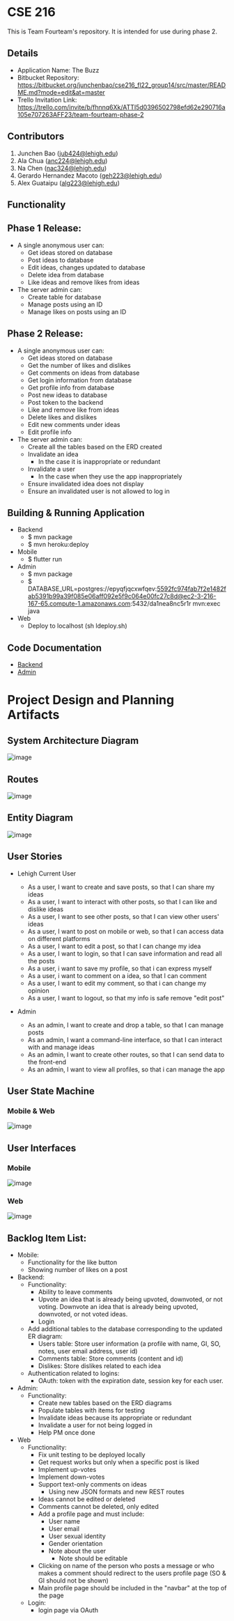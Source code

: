 # CSE 216
This is Team Fourteam's repository. It is intended for use during phase 2.

## Details
- Application Name: The Buzz
- Bitbucket Repository: https://bitbucket.org/junchenbao/cse216_fl22_group14/src/master/README.md?mode=edit&at=master
- Trello Invitation Link: https://trello.com/invite/b/fhnnq6Xk/ATTI5d0396502798efd62e290716a105e707263AFF23/team-fourteam-phase-2

## Contributors
1. Junchen Bao (jub424@lehigh.edu)
2. Ala Chua (anc224@lehigh.edu)
3. Na Chen (nac324@lehigh.edu)
4. Gerardo Hernandez Macoto (geh223@lehigh.edu)
5. Alex Guataipu (alg223@lehigh.edu)

## Functionality 
## Phase 1 Release:
- A single anonymous user can:
	- Get ideas stored on database
	- Post ideas to database
	- Edit ideas, changes updated to database
	- Delete idea from database
	- Like ideas and remove likes from ideas
- The server admin can:
	- Create table for database
	- Manage posts using an ID
	- Manage likes on posts using an ID
## Phase 2 Release:
- A single anonymous user can:
	- Get ideas stored on database
	- Get the number of likes and dislikes
	- Get comments on ideas from database 
	- Get login information from database 
	- Get profile info from database
	- Post new ideas to database
	- Post token to the backend
	- Like and remove like from ideas
	- Delete likes and dislikes
	- Edit new comments under ideas
	- Edit profile info
- The server admin can:
	- Create all the tables based on the ERD created
	- Invalidate an idea
		- In the case it is inappropriate or redundant
	- Invalidate a user
		- In the case when they use the app inappropriately
	- Ensure invalidated idea does not display
	- Ensure an invalidated user is not allowed to log in

## Building & Running Application
- Backend
	- $ mvn package
	- $ mvn heroku:deploy
- Mobile
	- $ flutter run
- Admin
	- $ mvn package
	- $ DATABASE_URL=postgres://epyqfjqcxwfqev:5592fc974fab7f2e1482fab5391b99a39f085e06aff092e5f9c064e00fc27c8d@ec2-3-216-167-65.compute-1.amazonaws.com:5432/da1nea8nc5r1r mvn:exec java
- Web
	- Deploy to localhost (sh ldeploy.sh)

## Code Documentation
- [Backend](backend/javadocs)
- [Admin](admin-cli/javadocs) 

# Project Design and Planning Artifacts
## System Architecture Diagram
![image](markdown_images/SystemDiagram_v2.png)
## Routes
![image](markdown_images/BackendRoutes_v2.png)
## Entity Diagram
![image](markdown_images/ERD_v2.png)

## User Stories
- Lehigh Current User
	- As a user, I want to create and save posts, so that I can share my ideas
	- As a user, I want to interact with other posts, so that I can like and dislike ideas
	- As a user, I want to see other posts, so that I can view other users' ideas
	- As a user, I want to post on mobile or web, so that I can access data on different platforms
	- As a user, I want to edit a post, so that I can change my idea
	- As a user, I want to login, so that I can save information and read all the posts
	- As a user, i want to save my profile, so that i can express myself
	- As a user, i want to comment on a idea, so that I can comment
	- As a user, I want to edit my comment, so that i can change my opinion
	- As a user, I want to logout, so that my info is safe remove "edit post"

- Admin
	- As an admin, I want to create and drop a table, so that I can manage posts
	- As an admin, I want a command-line interface, so that I can interact with and manage ideas
	- As an admin, I want to create other routes, so that I can send data to the front-end
	- As an admin, I want to view all profiles, so that i can manage the app

## User State Machine
### Mobile & Web
![image](markdown_images/StateMachineDiagram_v2.png)

## User Interfaces
### Mobile
![image](markdown_images/Mobile_UI_v2.png)
### Web
![image](markdown_images/Web_UI_v2.png)
	
## Backlog Item List:
- Mobile:
	- Functionality for the like button
	- Showing number of likes on a post
- Backend:
	- Functionality:
		- Ability to leave comments
		- Upvote an idea that is already being upvoted, downvoted, or not voting. Downvote an idea that is already being upvoted, downvoted, or not voted ideas.
		- Login
	- Add additional tables to the database corresponding to the updated ER diagram:
		- Users table: Store user information (a profile with name, GI, SO, notes, user email address, user id)
		- Comments table: Store comments (content and id)
		- Dislikes: Store dislikes related to each idea
	- Authentication related to logins:
		- OAuth: token with the expiration date, session key for each user.
- Admin:
	- Functionality:
		- Create new tables based on the ERD diagrams
		- Populate tables with items for testing
		- Invalidate ideas because its appropriate or redundant
		- Invalidate a user for not being logged in
		- Help PM once done
- Web
	- Functionality:
		- Fix unit testing to be deployed locally
		- Get request works but only when a specific post is liked
		- Implement up-votes
		- Implement down-votes
		- Support text-only comments on ideas
			- Using new JSON formats and new REST routes	
		- Ideas cannot be edited or deleted
		- Comments cannot be deleted, only edited 
		- Add a profile page and must include: 
			- User name
			- User email
			- User sexual identity
			- Gender orientation 
			- Note about the user
				- Note should be editable
		- Clicking on name of the person who posts a message or who makes a comment should redirect to the users profile page (SO & GI should not be shown)
		- Main profile page should be included in the "navbar" at the top of the page 
	- Login:
		- login page via OAuth
	
		

	
